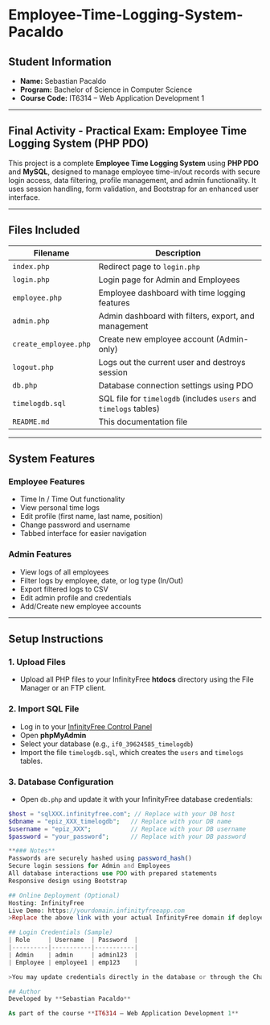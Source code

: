 # Employee-Time-Logging-System-Pacaldo

## Student Information

- **Name:** Sebastian Pacaldo  
- **Program:** Bachelor of Science in Computer Science  
- **Course Code:** IT6314 – Web Application Development 1  

---

## Final Activity - Practical Exam: Employee Time Logging System (PHP PDO)

This project is a complete **Employee Time Logging System** using **PHP PDO** and **MySQL**, designed to manage employee time-in/out records with secure login access, data filtering, profile management, and admin functionality. It uses session handling, form validation, and Bootstrap for an enhanced user interface.

---

## Files Included

| Filename             | Description                                          |
|----------------------|------------------------------------------------------|
| `index.php`          | Redirect page to `login.php`                         |
| `login.php`          | Login page for Admin and Employees                   |
| `employee.php`       | Employee dashboard with time logging features        |
| `admin.php`          | Admin dashboard with filters, export, and management |
| `create_employee.php`| Create new employee account (Admin-only)             |
| `logout.php`         | Logs out the current user and destroys session       |
| `db.php`             | Database connection settings using PDO               |
| `timelogdb.sql`      | SQL file for `timelogdb` (includes `users` and `timelogs` tables) |
| `README.md`          | This documentation file                              |

---

## System Features

### Employee Features
- Time In / Time Out functionality
- View personal time logs
- Edit profile (first name, last name, position)
- Change password and username
- Tabbed interface for easier navigation

### Admin Features
- View logs of all employees
- Filter logs by employee, date, or log type (In/Out)
- Export filtered logs to CSV
- Edit admin profile and credentials
- Add/Create new employee accounts

---

## Setup Instructions

### 1. Upload Files
- Upload all PHP files to your InfinityFree **htdocs** directory using the File Manager or an FTP client.

### 2. Import SQL File
- Log in to your [InfinityFree Control Panel](https://app.infinityfree.net)
- Open **phpMyAdmin**
- Select your database (e.g., `if0_39624585_timelogdb`)
- Import the file `timelogdb.sql`, which creates the `users` and `timelogs` tables.

### 3. Database Configuration
- Open `db.php` and update it with your InfinityFree database credentials:

```php
$host = "sqlXXX.infinityfree.com"; // Replace with your DB host
$dbname = "epiz_XXX_timelogdb";   // Replace with your DB name
$username = "epiz_XXX";           // Replace with your DB username
$password = "your_password";      // Replace with your DB password

**### Notes**
Passwords are securely hashed using password_hash()
Secure login sessions for Admin and Employees
All database interactions use PDO with prepared statements
Responsive design using Bootstrap

## Online Deployment (Optional)
Hosting: InfinityFree
Live Demo: https://yourdomain.infinityfreeapp.com  
>Replace the above link with your actual InfinityFree domain if deployed.

## Login Credentials (Sample)
| Role     | Username  | Password  |
|----------|-----------|-----------|
| Admin    | admin     | admin123  |
| Employee | employee1 | emp123    |

>You may update credentials directly in the database or through the Change Credentials tab.

## Author
Developed by **Sebastian Pacaldo**

As part of the course **IT6314 – Web Application Development 1**
